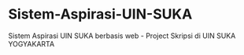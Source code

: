 # Sistem-Aspirasi-UIN-SUKA
Sistem Aspirasi UIN SUKA berbasis web - Project Skripsi di UIN SUKA YOGYAKARTA

